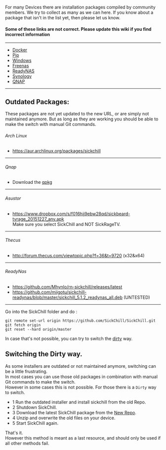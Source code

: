 For many Devices there are installation packages compiled by community members. We try to collect as many as we can here. If you know about a package that isn't in the list yet, then please let us know.

#### Some of these links are not correct. Please update this wiki if you find incorrect information

---

- [Docker](https://github.com/SickChill/SickChill/wiki/Docker)
- [Pip](https://github.com/SickChill/SickChill/wiki/Pip)
- [Windows](https://github.com/SickChill/SickChillInstaller/releases/latest)
- [Freenas](https://github.com/SickChill/SickChill/wiki/Freenas)
- [ReadyNAS](https://github.com/SickChill/SickChill/wiki/ReadyNAS)
- [Synology](https://github.com/SickChill/SickChill/wiki/Synology)
- [QNAP](https://github.com/OneCDOnly/sherpa)

---

## Outdated Packages:

These packages are not yet updated to the new URL, or are simply not maintained anymore. But as long as they are working you should be able to make the switch with manual Git commands.

###### Arch Linux

- https://aur.archlinux.org/packages/sickchill

---

###### Qnap

- Download the [qpkg](https://www.qnapclub.eu/fr/qpkg/647)

---

###### Asustor

- https://www.dropbox.com/s/f016hij9ebw28qd/sickbeard-tvrage_20151227_any.apk  
  Make sure you select SickChill and NOT SickRageTV.

---

###### Thecus

- http://forum.thecus.com/viewtopic.php?f=36&t=9720 (x32&x64)  

---

###### ReadyNas

- https://github.com/Mhynlo/rn-sickchill/releases/latest
- https://github.com/miigotu/sickchill-readynas/blob/master/sickchill_5.1.2_readynas_all.deb (UNTESTED)

---

Go into the SickChill folder and do :

```
git remote set-url origin https://github.com/SickChill/SickChill.git
git fetch origin
git reset --hard origin/master
```

In case that's not possible, you can try to switch the [dirty](https://github.com/SickChill/SickChill/wiki/SickChill-installation-packages#switching-the-dirty-way) way.

## Switching the Dirty way.

As some installers are outdated or not maintained anymore, switching can be a little frustrating.  
In most cases you can use those old packages in combination with manual Git commands to make the switch.  
However in some cases this is not possible. For those there is a `Dirty` way to switch.

- 1 Run the outdated installer and install sickchill from the old Repo.
- 2 Shutdown SickChill.
- 3 Download the latest SickChill package from the [New Repo](https://github.com/SickChill/SickChill/archive/master.zip).
- 4 Unzip and overwrite the old files on your device.
- 5 Start SickChill again.

That's it.  
However this method is meant as a last resource, and should only be used if all other methods fail.
